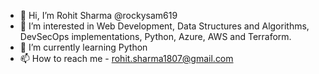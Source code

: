 - 👋 Hi, I’m Rohit Sharma @rockysam619
- 👀 I’m interested in  Web Development, Data Structures and Algorithms, DevSecOps implementations, Python, Azure, AWS and Terraform.
- 🌱 I’m currently learning Python
- 📫 How to reach me - rohit.sharma1807@gmail.com

<!---
rockysam619/rockysam619 is a ✨ special ✨ repository because its `README.md` (this file) appears on your GitHub profile.
You can click the Preview link to take a look at your changes.
--->
